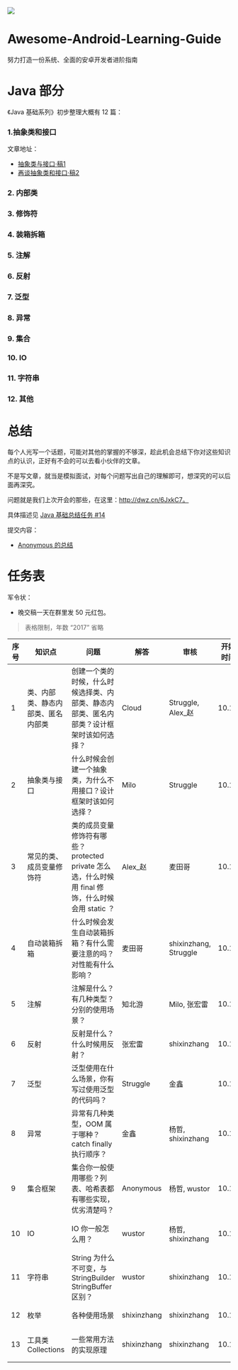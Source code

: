 
![](https://avatars3.githubusercontent.com/u/32798425?s=400&u=e2ad1a5a21fc71ff2f8511866395beca599656f9&v=4)

# Awesome-Android-Learning-Guide

努力打造一份系统、全面的安卓开发者进阶指南

# Java 部分

《Java 基础系列》初步整理大概有 12 篇：

### 1.抽象类和接口

文章地址：

- [抽象类与接口·稿1](抽象类与接口.md)
- [再谈抽象类和接口·稿2](再谈抽象类和接口.md)

### 2. 内部类
### 3. 修饰符
### 4. 装箱拆箱
### 5. 注解
### 6. 反射
### 7. 泛型
### 8. 异常
### 9. 集合
### 10. IO
### 11. 字符串
### 12. 其他

# 总结

每个人光写一个话题，可能对其他的掌握的不够深，趁此机会总结下你对这些知识点的认识，正好有不会的可以去看小伙伴的文章。

不是写文章，就当是模拟面试，对每个问题写出自己的理解即可，想深究的可以后面再深究。

问题就是我们上次开会的那些，在这里：http://dwz.cn/6JxkC7。

具体描述见 [Java 基础总结任务 #14](https://github.com/iwannabetop/Awesome-Android-Learning-Guide/issues/14)

提交内容：

- [Anonymous 的总结](总结-Anonymous.md)

# 任务表

军令状：

- 晚交稿一天在群里发 50 元红包。

> 表格限制，年数 “2017” 省略

|序号| 知识点 | 问题 | 解答 | 审核 | 开始时间 | 最晚交稿| 状态 |备注
| --- | --- | --- | --- | --- | --- | --- | --- | --- |
| 1 | 类、内部类、静态内部类、匿名内部类 | 创建一个类的时候，什么时候选择类、内部类、静态内部类、匿名内部类？设计框架时该如何选择？ | Cloud | Struggle, Alex_赵 | 10.17 | 10.24 | 审核中 | |
| 2 | 抽象类与接口 | 什么时候会创建一个抽象类，为什么不用接口？设计框架时该如何选择？| Milo | Struggle | 10.17 | 10.24 | 审核中 | |
| 3 | 常见的类、成员变量修饰符 | 类的成员变量修饰符有哪些？protected private 怎么选，什么时候用 final 修饰，什么时候会用 static ？| Alex_赵 | 麦田哥 | 10.17 | 10.31| 审核中 | 项目紧，申请 2 周时间 |
| 4 | 自动装箱拆箱 | 什么时候会发生自动装箱拆箱？有什么需要注意的吗？对性能有什么影响？| 麦田哥 | shixinzhang, Struggle | 10.17 | 10.31 |  | 项目紧，申请 2 周; 希望可以涉及 SparseArray  ArrayMap |
| 5 | 注解 | 注解是什么？有几种类型？分别的使用场景？| 知北游 | Milo, 张宏雷  | 10.17 | 10.24 | 审核中 | |
| 6 | 反射 | 反射是什么？什么时候用反射？| 张宏雷 | shixinzhang| 10.17 | 10.31 | | 项目紧，申请 2 周时间 |
| 7 | 泛型| 泛型使用在什么场景，你有写过使用泛型的代码吗？| Struggle | 金鑫 | 10.17 | 10.24 |审核中 | |
| 8 | 异常 | 异常有几种类型，OOM 属于哪种？catch finally 执行顺序？| 金鑫 | 杨哲, shixinzhang | 10.17 | 10.24 |审核中 | |
| 9 | 集合框架 | 集合你一般使用哪些？列表、哈希表都有哪些实现，优劣清楚吗？| Anonymous | 杨哲, wustor | 10.17 | 11.07 | 审核中  | 内容比较多，时间延迟至 3 周 |
| 10 | IO | IO 你一般怎么用？| wustor | 杨哲, shixinzhang | 10.17 | 10.24 | 审核中 | 最好可以结合装饰模式|
| 11 | 字符串 | String 为什么不可变，与 StringBuilder StringBuffer 区别？| wustor | shixinzhang | 10.17 | 10.24 | 审核中 | |
| 12 | 枚举 | 各种使用场景| shixinzhang | shixinzhang | 10.17 | 10.28 |  | 涉及单例模式 |
| 13 | 工具类 Collections | 一些常用方法的实现原理| shixinzhang | shixinzhang | 10.17 | 10.24 | 审核中 | |


